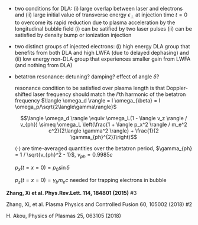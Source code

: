 - two conditions for DLA: (i) large overlap between laser and electrons and
  (ii) large initial value of transverse energy $\epsilon_{\perp}$ at injection
  time $t = 0$ to overcome its rapid reduction due to plasma acceleration by
  the longitudinal bubble field
  (i) can be satified by two laser pulses
  (ii) can be satisfied by density bump or ionization injection

- two distinct groups of injected electrons: (i) high energy DLA group that
  benefits from both DLA and high LWFA (due to delayed dephasing) and (ii) low
  energy non-DLA group that experiences smaller gain from LWFA (and nothing
  from DLA)

- betatron resonance: detuning? damping? effect of angle $\delta$?

  resonance condition to be satisfied over plasma length is that
  Doppler-shifted laser frequency should match the $l$'th harmonic of the
  betatron frequency $\langle \omega_d \rangle = l \omega_{\beta} = l
  \omega_p/\sqrt{2\langle\gamma\rangle}$

  $$\langle \omega_d \rangle \equiv \omega_L(1 - \langle v_z \rangle / v_{ph})
  \simeq \omega_L \left(\frac{1 + \langle p_x^2 \rangle / m_e^2 c^2}{2\langle
  \gamma^2 \rangle} + \frac{1}{2 \gamma_{ph}^{2}}\right)$$

  $\langle \cdot \rangle$ are time-averaged quantities over the betatron
  period, $\gamma_{ph} = 1 / \sqrt{v_{ph}^2 - 1}$, $v_{ph} = 0.9985 c$

  $p_x(t=x=0) = p_0 \sin{\delta}$

  $p_z(t=x=0) = \gamma_b m_e c$ needed for trapping electrons in bubble

**Zhang, Xi et al. Phys.Rev.Lett. 114, 184801 (2015)** #3

Zhang, Xi, et al. Plasma Physics and Controlled Fusion 60, 105002 (2018) #2

H. Akou, Physics of Plasmas 25, 063105 (2018)
